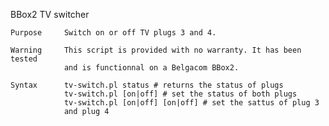 
BBox2 TV switcher

    Purpose     Switch on or off TV plugs 3 and 4.

    Warning     This script is provided with no warranty. It has been tested
                and is functionnal on a Belgacom BBox2.

    Syntax      tv-switch.pl status # returns the status of plugs
                tv-switch.pl [on|off] # set the status of both plugs
                tv-switch.pl [on|off] [on|off] # set the sattus of plug 3
                and plug 4


